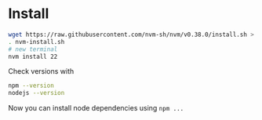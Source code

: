 # Install

```sh
wget https://raw.githubusercontent.com/nvm-sh/nvm/v0.38.0/install.sh > nvm-install.sh
. nvm-install.sh
# new terminal
nvm install 22
```

Check versions with
```sh
npm --version
nodejs --version
```

Now you can install node dependencies using `npm ...`
